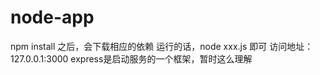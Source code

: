 # node-app
npm install 之后，会下载相应的依赖
运行的话，node xxx.js 即可
访问地址： 127.0.0.1:3000
express是启动服务的一个框架，暂时这么理解
